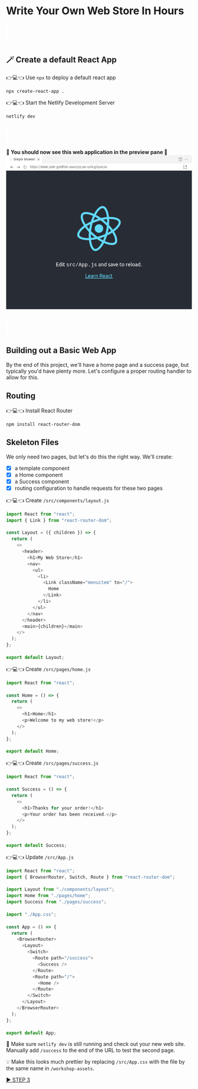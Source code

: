 # Write Your Own Web Store In Hours

![spacer](workshop-assets/readme-images/spacer.png)

## 🪄 Create a default React App

👉💻👈 Use `npx` to deploy a default react app

```shell
npx create-react-app .
```

👉💻👈 Start the Netlify Development Server

```shell
netlify dev
```

![spacer](workshop-assets/readme-images/spacer.png)

**🎉 You should now see this web application in the preview pane 🎉**
![Default React App in Gitpod Preview](workshop-assets/readme-images/gitpod-initial-website-preview.jpg)

![spacer](workshop-assets/readme-images/spacer.png)

## Building out a Basic Web App

By the end of this project, we'll have a home page and a success page, but typically you'd have plenty more. Let's configure a proper routing handler to allow for this.

## Routing

👉💻👈 Install React Router

```shell
npm install react-router-dom
```

## Skeleton Files

We only need two pages, but let's do this the right way. We'll create:

- [x] a template component
- [x] a Home component
- [x] a Success component
- [x] routing configuration to handle requests for these two pages

👉💻👈 Create `/src/components/layout.js`

```javascript
import React from "react";
import { Link } from "react-router-dom";

const Layout = ({ children }) => {
  return (
    <>
      <header>
        <h1>My Web Store</h1>
        <nav>
          <ul>
            <li>
              <Link className="menuitem" to="/">
                Home
              </Link>
            </li>
          </ul>
        </nav>
      </header>
      <main>{children}</main>
    </>
  );
};

export default Layout;
```

👉💻👈 Create `/src/pages/home.js`

```javascript
import React from "react";

const Home = () => {
  return (
    <>
      <h1>Home</h1>
      <p>Welcome to my web store!</p>
    </>
  );
};

export default Home;
```

👉💻👈 Create `/src/pages/success.js`

```javascript
import React from "react";

const Success = () => {
  return (
    <>
      <h1>Thanks for your order!</h1>
      <p>Your order has been received.</p>
    </>
  );
};

export default Success;
```

👉💻👈 Update `/src/App.js`

```javascript
import React from "react";
import { BrowserRouter, Switch, Route } from "react-router-dom";

import Layout from "./components/layout";
import Home from "./pages/home";
import Success from "./pages/success";

import "./App.css";

const App = () => {
  return (
    <BrowserRouter>
      <Layout>
        <Switch>
          <Route path="/success">
            <Success />
          </Route>
          <Route path="/">
            <Home />
          </Route>
        </Switch>
      </Layout>
    </BrowserRouter>
  );
};

export default App;
```

🧪 Make sure `netlify dev` is still running and check out your new web site. Manually add `/success` to the end of the URL to test the second page.

💡 Make this looks much prettier by replacing `/src/App.css` with the file by the same name in `/workshop-assets`.


[▶️ STEP 3](./STEP-3-DEFINING-PRODUCTS-IN-STRIPE.md)
